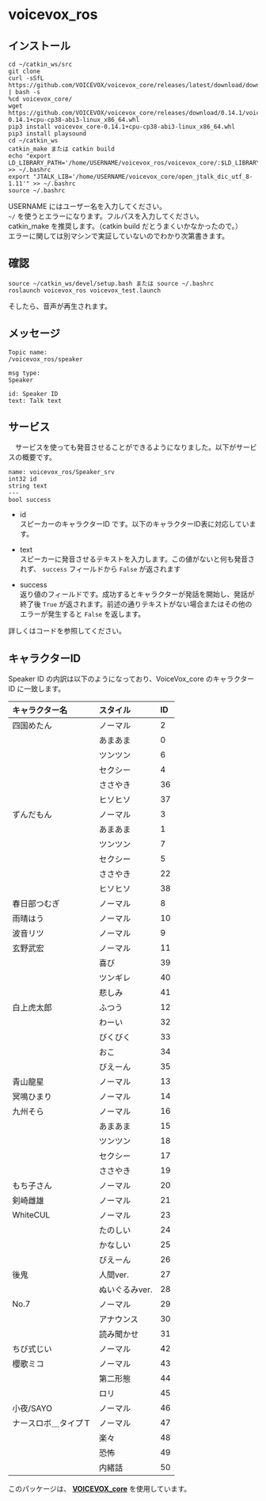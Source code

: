 # voicevox_ros
## インストール
```
cd ~/catkin_ws/src
git clone
curl -sSfL https://github.com/VOICEVOX/voicevox_core/releases/latest/download/download.sh | bash -s
%cd voicevox_core/
wget https://github.com/VOICEVOX/voicevox_core/releases/download/0.14.1/voicevox_core-0.14.1+cpu-cp38-abi3-linux_x86_64.whl
pip3 install voicevox_core-0.14.1+cpu-cp38-abi3-linux_x86_64.whl
pip3 install playsound
cd ~/catkin_ws
catkin_make または catkin build
echo "export LD_LIBRARY_PATH='/home/USERNAME/voicevox_ros/voicevox_core/:$LD_LIBRARY_PATH'" >> ~/.bashrc
export "JTALK_LIB='/home/USERNAME/voicevox_core/open_jtalk_dic_utf_8-1.11'" >> ~/.bashrc
source ~/.bashrc
```
USERNAME にはユーザー名を入力してください。<br>
```~/```
を使うとエラーになります。フルパスを入力してください。<br>
catkin_make を推奨します。（catkin build だとうまくいかなかったので。）<br>
エラーに関しては別マシンで実証していないのでわかり次第書きます。

## 確認
```
source ~/catkin_ws/devel/setup.bash または source ~/.bashrc
roslaunch voicevox_ros voicevox_test.launch
```
そしたら、音声が再生されます。

## メッセージ
```
Topic name:
/voicevox_ros/speaker

msg type:
Speaker

id: Speaker ID
text: Talk text
```

## サービス
　サービスを使っても発音させることができるようになりました。以下がサービスの概要です。

```
name: voicevox_ros/Speaker_srv 
int32 id
string text
---
bool success
```
- id<br>
    スピーカーのキャラクターID です。以下のキャラクターID表に対応しています。

- text<br>
    スピーカーに発音させるテキストを入力します。この値がないと何も発音されず、
    ```success```
    フィールドから
    ```False```
    が返されます

- success<br>
    返り値のフィールドです。成功するとキャラクターが発話を開始し、発話が終了後
    ```True```
    が返されます。前述の通りテキストがない場合またはその他のエラーが発生すると
    ```False```
    を返します。

詳しくはコードを参照してください。

## キャラクターID
Speaker ID の内訳は以下のようになっており、VoiceVox_core のキャラクターID に一致します。

|キャラクター名|スタイル|ID|
|:----|:----|:----|
|四国めたん|ノーマル|2|
||あまあま|0|
||ツンツン|6|
||セクシー|4|
||ささやき|36|
||ヒソヒソ|37|
|ずんだもん|ノーマル|3|
||あまあま|1|
||ツンツン|7|
||セクシー|5|
||ささやき|22|
||ヒソヒソ|38|
|春日部つむぎ|ノーマル|8|
|雨晴はう|ノーマル|10|
|波音リツ|ノーマル|9|
|玄野武宏|ノーマル|11|
||喜び|39|
||ツンギレ|40|
||悲しみ|41|
|白上虎太郎|ふつう|12|
||わーい|32|
||びくびく|33|
||おこ|34|
||びえーん|35|
|青山龍星|ノーマル|13|
|冥鳴ひまり|ノーマル|14|
|九州そら|ノーマル|16|
||あまあま|15|
||ツンツン|18|
||セクシー|17|
||ささやき|19|
|もち子さん|ノーマル|20|
|剣崎雌雄|ノーマル|21|
|WhiteCUL|ノーマル|23|
||たのしい|24|
||かなしい|25|
||びえーん|26|
|後鬼|人間ver.|27|
||ぬいぐるみver.|28|
|No.7|ノーマル|29|
||アナウンス|30|
||読み聞かせ|31|
|ちび式じい|ノーマル|42|
|櫻歌ミコ|ノーマル|43|
||第二形態|44|
||ロリ|45|
|小夜/SAYO|ノーマル|46|
|ナースロボ＿タイプＴ|ノーマル|47|
||楽々|48|
||恐怖|49|
||内緒話|50|

このパッケージは、
**[VOICEVOX_core](https://github.com/VOICEVOX/voicevox_core)**
を使用しています。

